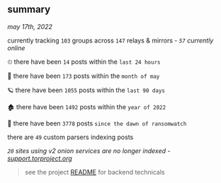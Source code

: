 
## summary
_may 17th, 2022_

currently tracking `103` groups across `147` relays & mirrors - _`57` currently online_

⏲ there have been `14` posts within the `last 24 hours`

🦈 there have been `173` posts within the `month of may`

🪐 there have been `1055` posts within the `last 90 days`

🏚 there have been `1492` posts within the `year of 2022`

🦕 there have been `3778` posts `since the dawn of ransomwatch`

there are `49` custom parsers indexing posts

_`20` sites using v2 onion services are no longer indexed - [support.torproject.org](https://support.torproject.org/onionservices/v2-deprecation/)_

> see the project [README](https://github.com/thetanz/ransomwatch#ransomwatch--) for backend technicals
